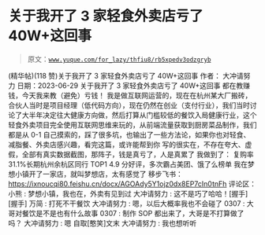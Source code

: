 # 关于我开了 3 家轻食外卖店亏了 40W+这回事

> 原文：[`www.yuque.com/for_lazy/thfiu8/rb5xpedv3odzgryb`](https://www.yuque.com/for_lazy/thfiu8/rb5xpedv3odzgryb)

<ne-h2 id="2a3b47dd" data-lake-id="2a3b47dd"><ne-heading-ext><ne-heading-anchor></ne-heading-anchor><ne-heading-fold></ne-heading-fold></ne-heading-ext><ne-heading-content><ne-text id="ubc645684">(精华帖)(118 赞)关于我开了 3 家轻食外卖店亏了 40W+这回事</ne-text></ne-heading-content></ne-h2> <ne-p id="u1bb98af0" data-lake-id="u1bb98af0"><ne-text id="u94a166e3">作者： 大冲请努力</ne-text></ne-p> <ne-p id="ubb455610" data-lake-id="ubb455610"><ne-text id="u12db0a24">日期：2023-06-29</ne-text></ne-p> <ne-p id="uc24e50df" data-lake-id="uc24e50df"><ne-text id="uc097123f">关于我开了 3 家轻食外卖店亏了 40W+这回事</ne-text></ne-p> <ne-p id="u1872db97" data-lake-id="u1872db97"><ne-text id="u5b52497f">都在教赚钱，今天我来教（避免）亏钱！</ne-text></ne-p> <ne-p id="u1adb5af9" data-lake-id="u1adb5af9"><ne-text id="udc6ee6e4">我是做互联网运营的，现在在杭州某大厂搬砖，合伙人当时是项目经理（低代码方向），现在仍然在创业（支付行业），我们当时讨论了大半年决定往大健康方向做，然后打算从门槛较低的餐饮入局健康行业，这个轻食外卖项目完全使用互联网思维来玩的，从前端流量获取到厨房菜品制作，我们都是从 0-1 自己摸索的，踩了很多坑，也输出了一些方法论，如果你也对轻食、减脂餐、外卖店感兴趣，看完这篇，或许能帮到你</ne-text> <ne-text id="ub41c55af">写的很实在，不存在夸大、虚假，全部有真实数据截图，那阵子，钱是真亏了，人是真累了</ne-text></ne-p> <ne-p id="u72cfe393" data-lake-id="u72cfe393"><ne-text id="ua59df391">我做到了：</ne-text> <ne-text id="ue9ad6dfa">复购率 31.1%长期杭州余杭区同行 TOP1</ne-text> <ne-text id="u97ba4611">4.9 分好评，多次霸占美团、饿了么榜单</ne-text> <ne-text id="u3abf80a0">我在梦想小镇开了一家店，就叫梦想店，太有感觉了</ne-text></ne-p> <ne-p id="u9078eb86" data-lake-id="u9078eb86"><ne-text id="u811493f9">移步飞书：</ne-text>[<ne-text id="ud34d3017">https://ixnoucqi80.feishu.cn/docx/AGOAdy5Y1ojz0dx8EP7cIn0tnFh</ne-text>](https://ixnoucqi80.feishu.cn/docx/AGOAdy5Y1ojz0dx8EP7cIn0tnFh)</ne-p> <ne-hole id="u367294d6" data-lake-id="u367294d6"><ne-card data-card-name="hr" data-card-type="block" id="Wymei" data-event-boundary="card"><ne-p id="u96e3be55" data-lake-id="u96e3be55"><ne-text id="uf295bca4">评论区：</ne-text></ne-p> <ne-p id="ufbe6f422" data-lake-id="ufbe6f422"><ne-text id="u260a6d41">小熊 : 梦想小镇，我也在，外卖有见到过</ne-text> <ne-text id="uf79e360e">大冲请努力 : 这不是巧了哈哈！[握手][握手]</ne-text> <ne-text id="u206de66d">万简 : 打死不干餐饮</ne-text> <ne-text id="u48dbe247">大冲请努力 : 嗯，以后大概率我也不会碰了</ne-text> <ne-text id="u0c4237b9">0307 : 大哥对餐饮是不是也有什么故事</ne-text> <ne-text id="u15687792">0307 : 制作 SOP 都出来了，大哥是不打算做了吗？</ne-text> <ne-text id="u90e8978c">大冲请努力 : 嗯 自取[憨笑]文末</ne-text> <ne-text id="u2b4c8c5d">大冲请努力 : 我也想听听</ne-text></ne-p></ne-card></ne-hole>